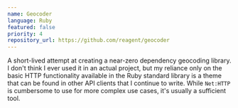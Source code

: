 ```yaml
---
name: Geocoder
language: Ruby
featured: false
priority: 4
repository_url: https://github.com/reagent/geocoder
---
```


A short-lived attempt at creating a near-zero dependency geocoding library. I
don't think I ever used it in an actual project, but my reliance only on the
basic HTTP functionality available in the Ruby standard library is a theme that
can be found in other API clients that I continue to write.  While `Net:HTTP` is
cumbersome to use for more complex use cases, it's usually a sufficient tool.
